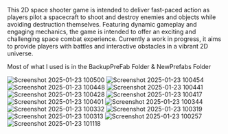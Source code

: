 This 2D space shooter game is intended to deliver fast-paced action as players pilot a spacecraft to shoot and destroy enemies and objects while avoiding destruction themselves. Featuring dynamic gameplay and engaging mechanics, the game is intended to offer an exciting and challenging space combat experience. Currently a work in progress, it aims to provide players with  battles and interactive obstacles in a vibrant 2D universe.

Most of what I used is in the BackupPreFab Folder & NewPrefabs Folder

![Screenshot 2025-01-23 100500](https://github.com/user-attachments/assets/a11eaa70-2f89-41b1-ae0e-757e919b8af7)
![Screenshot 2025-01-23 100454](https://github.com/user-attachments/assets/4d249f4b-8e9d-4fee-820b-5fe7855a0839)
![Screenshot 2025-01-23 100448](https://github.com/user-attachments/assets/34e5fec3-cccf-46f5-8291-d3dfc5c9d8ca)
![Screenshot 2025-01-23 100441](https://github.com/user-attachments/assets/c6c07411-2dca-4852-967e-1dc551e53437)
![Screenshot 2025-01-23 100428](https://github.com/user-attachments/assets/dd093349-80eb-4bd1-8439-e0cac163ebbf)
![Screenshot 2025-01-23 100417](https://github.com/user-attachments/assets/26ca97f6-4ad9-4453-b99c-76abc8b4dbe9)
![Screenshot 2025-01-23 100401](https://github.com/user-attachments/assets/ab3a268b-938d-449c-9ef4-30125d50a8a0)
![Screenshot 2025-01-23 100344](https://github.com/user-attachments/assets/ae1a5e84-6ee1-472f-9b3a-f897f205d1b7)
![Screenshot 2025-01-23 100332](https://github.com/user-attachments/assets/d34dd02a-1efb-48d9-a2f6-c711a5e5fee8)
![Screenshot 2025-01-23 100319](https://github.com/user-attachments/assets/73a47c5f-dd13-4fa7-8e3b-e7f0965f0504)
![Screenshot 2025-01-23 100313](https://github.com/user-attachments/assets/cb382e3d-99da-4e5e-8fbc-6e8d2c076326)
![Screenshot 2025-01-23 100257](https://github.com/user-attachments/assets/7a3329b3-b0e5-47a6-91c8-d2622cd9c1aa)
![Screenshot 2025-01-23 101118](https://github.com/user-attachments/assets/75dd8ae0-e78d-4771-9b9a-021167106712)
